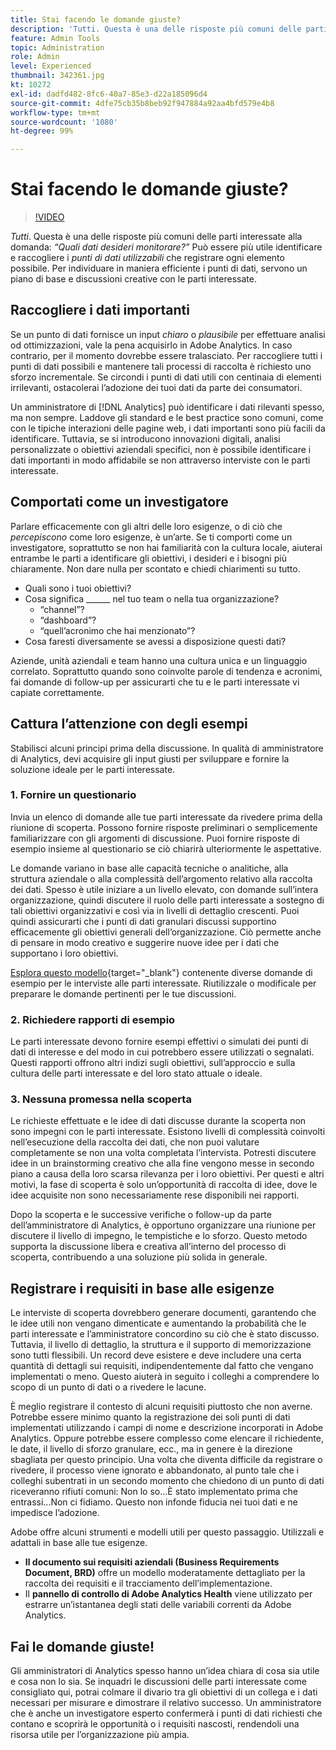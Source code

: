 ```yaml
---
title: Stai facendo le domande giuste?
description: 'Tutti. Questa è una delle risposte più comuni delle parti interessate alla domanda: “Quali dati desideri monitorare?”. Può essere più utile identificare e raccogliere i punti di dati utilizzabili che registrare ogni elemento possibile. Per individuare in maniera efficiente i punti di dati, servono un piano di base e discussioni creative con le parti interessate.'
feature: Admin Tools
topic: Administration
role: Admin
level: Experienced
thumbnail: 342361.jpg
kt: 10272
exl-id: dadfd482-8fc6-40a7-85e3-d22a185096d4
source-git-commit: 4dfe75cb35b8beb92f947884a92aa4bfd579e4b8
workflow-type: tm+mt
source-wordcount: '1080'
ht-degree: 99%

---
```


# Stai facendo le domande giuste?

>[!VIDEO](https://video.tv.adobe.com/v/342361/?quality=12&learn=on)

_Tutti_. Questa è una delle risposte più comuni delle parti interessate alla domanda: _“Quali dati desideri monitorare?”_ Può essere più utile identificare e raccogliere i _punti di dati utilizzabili_ che registrare ogni elemento possibile. Per individuare in maniera efficiente i punti di dati, servono un piano di base e discussioni creative con le parti interessate.

## Raccogliere i dati importanti

Se un punto di dati fornisce un input _chiaro_ o _plausibile_ per effettuare analisi od ottimizzazioni, vale la pena acquisirlo in Adobe Analytics. In caso contrario, per il momento dovrebbe essere tralasciato. Per raccogliere tutti i punti di dati possibili e mantenere tali processi di raccolta è richiesto uno sforzo incrementale. Se circondi i punti di dati utili con centinaia di elementi irrilevanti, ostacolerai l’adozione dei tuoi dati da parte dei consumatori.

Un amministratore di [!DNL Analytics] può identificare i dati rilevanti spesso, ma non sempre. Laddove gli standard e le best practice sono comuni, come con le tipiche interazioni delle pagine web, i dati importanti sono più facili da identificare. Tuttavia, se si introducono innovazioni digitali, analisi personalizzate o obiettivi aziendali specifici, non è possibile identificare i dati importanti in modo affidabile se non attraverso interviste con le parti interessate.

## Comportati come un investigatore

Parlare efficacemente con gli altri delle loro esigenze, o di ciò che _percepiscono_ come loro esigenze, è un’arte. Se ti comporti come un investigatore, soprattutto se non hai familiarità con la cultura locale, aiuterai entrambe le parti a identificare gli obiettivi, i desideri e i bisogni più chiaramente. Non dare nulla per scontato e chiedi chiarimenti su tutto.

* Quali sono i tuoi obiettivi?
* Cosa significa ______ nel tuo team o nella tua organizzazione?
   * “channel”?
   * “dashboard”?
   * “quell’acronimo che hai menzionato”?
* Cosa faresti diversamente se avessi a disposizione questi dati?

Aziende, unità aziendali e team hanno una cultura unica e un linguaggio correlato. Soprattutto quando sono coinvolte parole di tendenza e acronimi, fai domande di follow-up per assicurarti che tu e le parti interessate vi capiate correttamente.

## Cattura l’attenzione con degli esempi

Stabilisci alcuni principi prima della discussione. In qualità di amministratore di Analytics, devi acquisire gli input giusti per sviluppare e fornire la soluzione ideale per le parti interessate.

### 1. Fornire un questionario

Invia un elenco di domande alle tue parti interessate da rivedere prima della riunione di scoperta. Possono fornire risposte preliminari o semplicemente familiarizzare con gli argomenti di discussione. Puoi fornire risposte di esempio insieme al questionario se ciò chiarirà ulteriormente le aspettative.

Le domande variano in base alle capacità tecniche o analitiche, alla struttura aziendale o alla complessità dell’argomento relativo alla raccolta dei dati. Spesso è utile iniziare a un livello elevato, con domande sull’intera organizzazione, quindi discutere il ruolo delle parti interessate a sostegno di tali obiettivi organizzativi e così via in livelli di dettaglio crescenti. Puoi quindi assicurarti che i punti di dati granulari discussi supportino efficacemente gli obiettivi generali dell’organizzazione. Ciò permette anche di pensare in modo creativo e suggerire nuove idee per i dati che supportano i loro obiettivi.

[Esplora questo modello](assets/stakeholder-questionnaire.pdf){target="_blank"} contenente diverse domande di esempio per le interviste alle parti interessate. Riutilizzale o modificale per preparare le domande pertinenti per le tue discussioni.

### 2. Richiedere rapporti di esempio

Le parti interessate devono fornire esempi effettivi o simulati dei punti di dati di interesse e del modo in cui potrebbero essere utilizzati o segnalati. Questi rapporti offrono altri indizi sugli obiettivi, sull’approccio e sulla cultura delle parti interessate e del loro stato attuale o ideale.

### 3. Nessuna promessa nella scoperta

Le richieste effettuate e le idee di dati discusse durante la scoperta non sono impegni con le parti interessate. Esistono livelli di complessità coinvolti nell’esecuzione della raccolta dei dati, che non puoi valutare completamente se non una volta completata l’intervista. Potresti discutere idee in un brainstorming creativo che alla fine vengono messe in secondo piano a causa della loro scarsa rilevanza per i loro obiettivi. Per questi e altri motivi, la fase di scoperta è solo un’opportunità di raccolta di idee, dove le idee acquisite non sono necessariamente rese disponibili nei rapporti.

Dopo la scoperta e le successive verifiche o follow-up da parte dell’amministratore di Analytics, è opportuno organizzare una riunione per discutere il livello di impegno, le tempistiche e lo sforzo. Questo metodo supporta la discussione libera e creativa all’interno del processo di scoperta, contribuendo a una soluzione più solida in generale.

## Registrare i requisiti in base alle esigenze

Le interviste di scoperta dovrebbero generare documenti, garantendo che le idee utili non vengano dimenticate e aumentando la probabilità che le parti interessate e l’amministratore concordino su ciò che è stato discusso. Tuttavia, il livello di dettaglio, la struttura e il supporto di memorizzazione sono tutti flessibili. Un record deve esistere e deve includere una certa quantità di dettagli sui requisiti, indipendentemente dal fatto che vengano implementati o meno. Questo aiuterà in seguito i colleghi a comprendere lo scopo di un punto di dati o a rivedere le lacune.

È meglio registrare il contesto di alcuni requisiti piuttosto che non averne. Potrebbe essere minimo quanto la registrazione dei soli punti di dati implementati utilizzando i campi di nome e descrizione incorporati in Adobe Analytics. Oppure potrebbe essere complesso come elencare il richiedente, le date, il livello di sforzo granulare, ecc., ma in genere è la direzione sbagliata per questo principio. Una volta che diventa difficile da registrare o rivedere, il processo viene ignorato e abbandonato, al punto tale che i colleghi subentrati in un secondo momento che chiedono di un punto di dati riceveranno rifiuti comuni: Non lo so...È stato implementato prima che entrassi...Non ci fidiamo. Questo non infonde fiducia nei tuoi dati e ne impedisce l’adozione.

Adobe offre alcuni strumenti e modelli utili per questo passaggio. Utilizzali e adattali in base alle tue esigenze.

* **Il documento sui requisiti aziendali (Business Requirements Document, BRD)** offre un modello moderatamente dettagliato per la raccolta dei requisiti e il tracciamento dell’implementazione.
* Il **pannello di controllo di Adobe Analytics Health** viene utilizzato per estrarre un’istantanea degli stati delle variabili correnti da Adobe Analytics.

## Fai le domande giuste!

Gli amministratori di Analytics spesso hanno un’idea chiara di cosa sia utile e cosa non lo sia. Se inquadri le discussioni delle parti interessate come consigliato qui, potrai colmare il divario tra gli obiettivi di un collega e i dati necessari per misurare e dimostrare il relativo successo. Un amministratore che è anche un investigatore esperto confermerà i punti di dati richiesti che contano e scoprirà le opportunità o i requisiti nascosti, rendendoli una risorsa utile per l’organizzazione più ampia.
